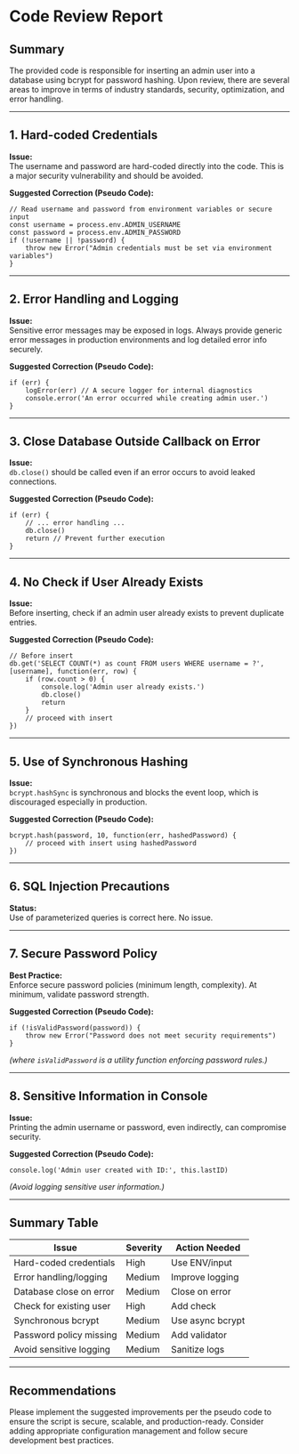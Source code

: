 # Code Review Report

## Summary

The provided code is responsible for inserting an admin user into a database using bcrypt for password hashing. Upon review, there are several areas to improve in terms of industry standards, security, optimization, and error handling.

---

## 1. Hard-coded Credentials

**Issue:**  
The username and password are hard-coded directly into the code. This is a major security vulnerability and should be avoided.

**Suggested Correction (Pseudo Code):**
```pseudo
// Read username and password from environment variables or secure input
const username = process.env.ADMIN_USERNAME
const password = process.env.ADMIN_PASSWORD
if (!username || !password) {
    throw new Error("Admin credentials must be set via environment variables")
}
```

---

## 2. Error Handling and Logging

**Issue:**  
Sensitive error messages may be exposed in logs. Always provide generic error messages in production environments and log detailed error info securely.

**Suggested Correction (Pseudo Code):**
```pseudo
if (err) {
    logError(err) // A secure logger for internal diagnostics
    console.error('An error occurred while creating admin user.')
}
```

---

## 3. Close Database Outside Callback on Error

**Issue:**  
`db.close()` should be called even if an error occurs to avoid leaked connections.

**Suggested Correction (Pseudo Code):**
```pseudo
if (err) {
    // ... error handling ...
    db.close()
    return // Prevent further execution
}
```

---

## 4. No Check if User Already Exists

**Issue:**  
Before inserting, check if an admin user already exists to prevent duplicate entries.

**Suggested Correction (Pseudo Code):**
```pseudo
// Before insert
db.get('SELECT COUNT(*) as count FROM users WHERE username = ?', [username], function(err, row) {
    if (row.count > 0) {
        console.log('Admin user already exists.')
        db.close()
        return
    }
    // proceed with insert
})
```

---

## 5. Use of Synchronous Hashing

**Issue:**  
`bcrypt.hashSync` is synchronous and blocks the event loop, which is discouraged especially in production.

**Suggested Correction (Pseudo Code):**
```pseudo
bcrypt.hash(password, 10, function(err, hashedPassword) {
    // proceed with insert using hashedPassword
})
```

---

## 6. SQL Injection Precautions

**Status:**  
Use of parameterized queries is correct here. No issue.

---

## 7. Secure Password Policy

**Best Practice:**  
Enforce secure password policies (minimum length, complexity). At minimum, validate password strength.

**Suggested Correction (Pseudo Code):**
```pseudo
if (!isValidPassword(password)) {
    throw new Error("Password does not meet security requirements")
}
```
*(where `isValidPassword` is a utility function enforcing password rules.)*

---

## 8. Sensitive Information in Console

**Issue:**  
Printing the admin username or password, even indirectly, can compromise security.

**Suggested Correction (Pseudo Code):**
```pseudo
console.log('Admin user created with ID:', this.lastID)
```
*(Avoid logging sensitive user information.)*

---

## Summary Table

| Issue                         | Severity | Action Needed     |
|-------------------------------|----------|-------------------|
| Hard-coded credentials        | High     | Use ENV/input     |
| Error handling/logging        | Medium   | Improve logging   |
| Database close on error       | Medium   | Close on error    |
| Check for existing user       | High     | Add check         |
| Synchronous bcrypt            | Medium   | Use async bcrypt  |
| Password policy missing       | Medium   | Add validator     |
| Avoid sensitive logging       | Medium   | Sanitize logs     |

---

## Recommendations

Please implement the suggested improvements per the pseudo code to ensure the script is secure, scalable, and production-ready. Consider adding appropriate configuration management and follow secure development best practices.